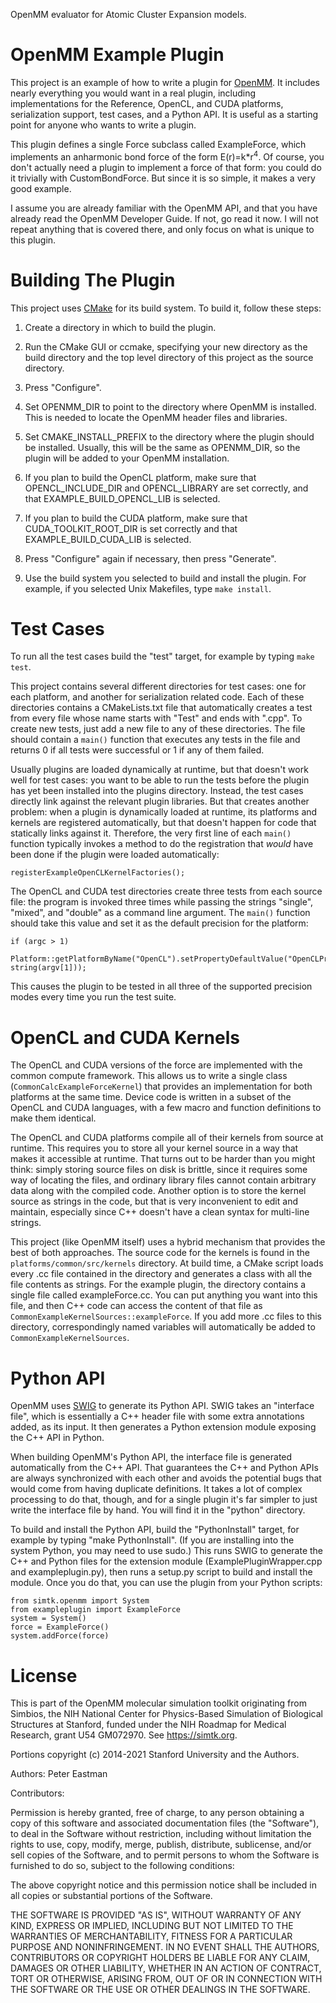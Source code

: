 OpenMM evaluator for Atomic Cluster Expansion models. 

OpenMM Example Plugin
=====================

This project is an example of how to write a plugin for [OpenMM](https://openmm.org).
It includes nearly everything you would want in a real plugin, including implementations for the
Reference, OpenCL, and CUDA platforms, serialization support, test cases, and a Python API.  It
is useful as a starting point for anyone who wants to write a plugin.

This plugin defines a single Force subclass called ExampleForce, which implements an anharmonic
bond force of the form E(r)=k*r<sup>4</sup>.  Of course, you don't actually need a plugin to
implement a force of that form: you could do it trivially with CustomBondForce.  But since it is
so simple, it makes a very good example.

I assume you are already familiar with the OpenMM API, and that you have already read the OpenMM
Developer Guide.  If not, go read it now.  I will not repeat anything that is covered there, and
only focus on what is unique to this plugin.


Building The Plugin
===================

This project uses [CMake](http://www.cmake.org) for its build system.  To build it, follow these
steps:

1. Create a directory in which to build the plugin.

2. Run the CMake GUI or ccmake, specifying your new directory as the build directory and the top
level directory of this project as the source directory.

3. Press "Configure".

4. Set OPENMM_DIR to point to the directory where OpenMM is installed.  This is needed to locate
the OpenMM header files and libraries.

5. Set CMAKE_INSTALL_PREFIX to the directory where the plugin should be installed.  Usually,
this will be the same as OPENMM_DIR, so the plugin will be added to your OpenMM installation.

6. If you plan to build the OpenCL platform, make sure that OPENCL_INCLUDE_DIR and
OPENCL_LIBRARY are set correctly, and that EXAMPLE_BUILD_OPENCL_LIB is selected.

7. If you plan to build the CUDA platform, make sure that CUDA_TOOLKIT_ROOT_DIR is set correctly
and that EXAMPLE_BUILD_CUDA_LIB is selected.

8. Press "Configure" again if necessary, then press "Generate".

9. Use the build system you selected to build and install the plugin.  For example, if you
selected Unix Makefiles, type `make install`.


Test Cases
==========

To run all the test cases build the "test" target, for example by typing `make test`.

This project contains several different directories for test cases: one for each platform, and
another for serialization related code.  Each of these directories contains a CMakeLists.txt file
that automatically creates a test from every file whose name starts with "Test" and ends with
".cpp".  To create new tests, just add a new file to any of these directories.  The file should
contain a `main()` function that executes any tests in the file and returns 0 if all tests were
successful or 1 if any of them failed.

Usually plugins are loaded dynamically at runtime, but that doesn't work well for test cases:
you want to be able to run the tests before the plugin has yet been installed into the plugins
directory.  Instead, the test cases directly link against the relevant plugin libraries.  But
that creates another problem: when a plugin is dynamically loaded at runtime, its platforms and
kernels are registered automatically, but that doesn't happen for code that statically links
against it.  Therefore, the very first line of each `main()` function typically invokes a method
to do the registration that _would_ have been done if the plugin were loaded automatically:

    registerExampleOpenCLKernelFactories();

The OpenCL and CUDA test directories create three tests from each source file: the program is
invoked three times while passing the strings "single", "mixed", and "double" as a command line
argument.  The `main()` function should take this value and set it as the default precision for
the platform:

    if (argc > 1)
        Platform::getPlatformByName("OpenCL").setPropertyDefaultValue("OpenCLPrecision", string(argv[1]));

This causes the plugin to be tested in all three of the supported precision modes every time you
run the test suite.


OpenCL and CUDA Kernels
=======================

The OpenCL and CUDA versions of the force are implemented with the common compute framework.
This allows us to write a single class (`CommonCalcExampleForceKernel`) that provides an
implementation for both platforms at the same time.  Device code is written in a subset of
the OpenCL and CUDA languages, with a few macro and function definitions to make them
identical.

The OpenCL and CUDA platforms compile all of their kernels from source at runtime.  This
requires you to store all your kernel source in a way that makes it accessible at runtime.  That
turns out to be harder than you might think: simply storing source files on disk is brittle,
since it requires some way of locating the files, and ordinary library files cannot contain
arbitrary data along with the compiled code.  Another option is to store the kernel source as
strings in the code, but that is very inconvenient to edit and maintain, especially since C++
doesn't have a clean syntax for multi-line strings.

This project (like OpenMM itself) uses a hybrid mechanism that provides the best of both
approaches.  The source code for the kernels is found in the `platforms/common/src/kernels`
directory.  At build time, a CMake script loads every .cc file contained in the directory
and generates a class with all the file contents as strings.  For the example plugin, the
directory contains a single file called exampleForce.cc.  You can
put anything you want into this file, and then C++ code can access the content of that file
as `CommonExampleKernelSources::exampleForce`.  If you add more .cc files to this directory,
correspondingly named variables will automatically be added to `CommonExampleKernelSources`.


Python API
==========

OpenMM uses [SWIG](http://www.swig.org) to generate its Python API.  SWIG takes an "interface
file", which is essentially a C++ header file with some extra annotations added, as its input.
It then generates a Python extension module exposing the C++ API in Python.

When building OpenMM's Python API, the interface file is generated automatically from the C++
API.  That guarantees the C++ and Python APIs are always synchronized with each other and avoids
the potential bugs that would come from having duplicate definitions.  It takes a lot of complex
processing to do that, though, and for a single plugin it's far simpler to just write the
interface file by hand.  You will find it in the "python" directory.

To build and install the Python API, build the "PythonInstall" target, for example by typing
"make PythonInstall".  (If you are installing into the system Python, you may need to use sudo.)
This runs SWIG to generate the C++ and Python files for the extension module
(ExamplePluginWrapper.cpp and exampleplugin.py), then runs a setup.py script to build and
install the module.  Once you do that, you can use the plugin from your Python scripts:

    from simtk.openmm import System
    from exampleplugin import ExampleForce
    system = System()
    force = ExampleForce()
    system.addForce(force)


License
=======

This is part of the OpenMM molecular simulation toolkit originating from
Simbios, the NIH National Center for Physics-Based Simulation of
Biological Structures at Stanford, funded under the NIH Roadmap for
Medical Research, grant U54 GM072970. See https://simtk.org.

Portions copyright (c) 2014-2021 Stanford University and the Authors.

Authors: Peter Eastman

Contributors:

Permission is hereby granted, free of charge, to any person obtaining a
copy of this software and associated documentation files (the "Software"),
to deal in the Software without restriction, including without limitation
the rights to use, copy, modify, merge, publish, distribute, sublicense,
and/or sell copies of the Software, and to permit persons to whom the
Software is furnished to do so, subject to the following conditions:

The above copyright notice and this permission notice shall be included in
all copies or substantial portions of the Software.

THE SOFTWARE IS PROVIDED "AS IS", WITHOUT WARRANTY OF ANY KIND, EXPRESS OR
IMPLIED, INCLUDING BUT NOT LIMITED TO THE WARRANTIES OF MERCHANTABILITY,
FITNESS FOR A PARTICULAR PURPOSE AND NONINFRINGEMENT. IN NO EVENT SHALL
THE AUTHORS, CONTRIBUTORS OR COPYRIGHT HOLDERS BE LIABLE FOR ANY CLAIM,
DAMAGES OR OTHER LIABILITY, WHETHER IN AN ACTION OF CONTRACT, TORT OR
OTHERWISE, ARISING FROM, OUT OF OR IN CONNECTION WITH THE SOFTWARE OR THE
USE OR OTHER DEALINGS IN THE SOFTWARE.

